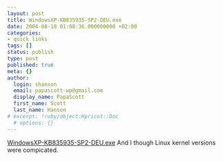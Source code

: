 ```yaml
---
layout: post
title: WindowsXP-KB835935-SP2-DEU.exe
date: 2004-08-10 01:08:36.000000000 +02:00
categories:
- quick links
tags: []
status: publish
type: post
published: true
meta: {}
author:
  login: shanson
  email: papascott-wp@gmail.com
  display_name: PapaScott
  first_name: Scott
  last_name: Hanson
# excerpt: !ruby/object:Hpricot::Doc
  # options: {}
---
```

<p><a href="http://www.microsoft.com/downloads/details.aspx?displaylang=de&FamilyID=049c9dbe-3b8e-4f30-8245-9e368d3cdb5a" title="Downloaddetails: Windows XP Service Pack 2 für IT-Spezialisten und Entwickler">WindowsXP-KB835935-SP2-DEU.exe</a> And I though Linux kernel versions were compicated.</p>
